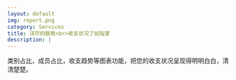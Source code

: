 ```yaml
---
layout: default
img: report.png
category: Services
title: 详尽的报表<br>收支状况了如指掌
description: |
---
```

类别占比，成员占比，收支趋势等图表功能，把您的收支状况呈现得明明白白，清清楚楚。